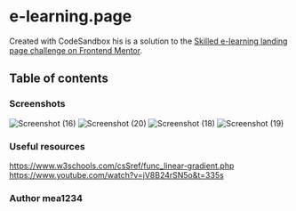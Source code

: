 # e-learning.page
Created with CodeSandbox
his is a solution to the [Skilled e-learning landing page challenge on Frontend Mentor](https://www.frontendmentor.io/challenges/skilled-elearning-landing-page-S1ObDrZ8q). 

## Table of contents
### Screenshots 
![Screenshot (16)](https://user-images.githubusercontent.com/117090624/202390804-eeb707d8-f2d0-4248-bcf4-df46e2c795ee.png)
![Screenshot (20)](https://user-images.githubusercontent.com/117090624/202390852-d2539090-2c21-4f93-8bb5-9edc320b7da2.png)
![Screenshot (18)](https://user-images.githubusercontent.com/117090624/202390856-5d853cdb-95c4-499c-84be-d67bad9edd9e.png)
![Screenshot (19)](https://user-images.githubusercontent.com/117090624/202390860-2a455ba6-57f6-4f79-8fb1-45be4c4cde14.png)


  
### Useful resources
   https://www.w3schools.com/csSref/func_linear-gradient.php
   https://www.youtube.com/watch?v=jV8B24rSN5o&t=335s
   
### Author mea1234
